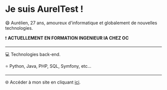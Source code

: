 # Je suis AurelTest !
😄 Aurélien, 27 ans, amoureux d'informatique et globalement de nouvelles technologies.

❗ **ACTUELLEMENT EN FORMATION INGENIEUR IA CHEZ OC**

------------
💻 Technologies back-end.

⭐ Python, Java, PHP, SQL, Symfony, etc...

------------

🌐 Accéder à mon site en cliquant [ici](http://www.aureltest.fr "ici").

